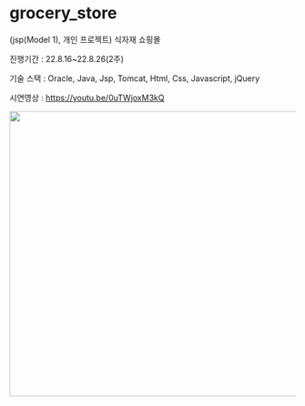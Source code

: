 # grocery_store

(jsp(Model 1), 개인 프로젝트) 식자재 쇼핑몰

진행기간 : 22.8.16~22.8.26(2주)

기술 스택 : Oracle, Java, Jsp, Tomcat, Html, Css, Javascript, jQuery

시연영상 : https://youtu.be/0uTWjoxM3kQ  





 <img src="![박찬호_프로젝트_영상_AdobeExpress](https://user-images.githubusercontent.com/106065178/207626090-bdbbf6d9-7da2-40de-b5bf-8963e9b96c29.gif)" width="700" height="500">

